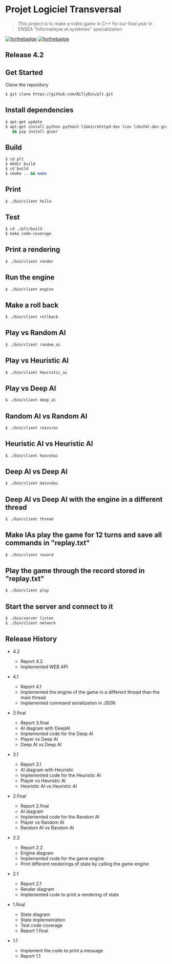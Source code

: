 # Projet Logiciel Transversal 

> This project is to make a video game in C++ for our final year in ENSEA "Informatique et systèmes" specialization

[![forthebadge](https://forthebadge.com/images/badges/made-with-c-plus-plus.svg)](https://forthebadge.com)
[![forthebadge](https://forthebadge.com/images/badges/built-with-love.svg)](https://forthebadge.com)

## Release 4.2

## Get Started

Clone the repository
```sh 
$ git clone https://github.com/BillyDin/plt.git
```
## Install dependencies

```sh
$ apt-get update
$ apt-get install python python3 libmicrohttpd-dev lcov libsfml-dev gcc cmake make libxml2-dev dia lcov libboost-all-dev gcovr python-pip \
   && pip install gcovr
```

## Build

```sh
$ cd plt
$ mkdir build
$ cd build
$ cmake .. && make
```

## Print

```sh
$ ./bin/client hello
```

## Test

```sh
$ cd ./plt/build
$ make code-coverage
```

## Print a rendering

```sh
$ ./bin/client render
```

## Run the engine

```sh
$ ./bin/client engine
```

## Make a roll back

```sh
$ ./bin/client rollback
```

## Play vs Random AI

```sh
$ ./bin/client random_ai
```
## Play vs Heuristic AI

```sh
$ ./bin/client heuristic_ai
```
## Play vs Deep AI

```sh
$ ./bin/client deep_ai
```

## Random AI vs Random AI

```sh
$ ./bin/client raivsrai
```
## Heuristic AI vs Heuristic AI

```sh
$ ./bin/client haivshai
```
## Deep AI vs Deep AI

```sh
$ ./bin/client daivsdai
```

## Deep AI vs Deep AI with the engine in a different thread
```sh
$ ./bin/client thread
```

## Make IAs play the game for 12 turns and save all commands in "replay.txt"
```sh
$ ./bin/client record
```

## Play the game through the record stored in "replay.txt"
```sh
$ ./bin/client play
```

## Start the server and connect to it
```sh
$ ./bin/server listen
$ ./bin/client network
```


## Release History

* 4.2
    * Report 4.2
    * Implemented WEB API


* 4.1
    * Report 4.1
    * Implemented the engine of the game in a different thread than the main thread
    * Implemented command serialization in JSON

* 3.final
    * Report 3.final
    * AI diagram with DeepAI
    * Implemented code for the Deep AI
    * Player vs Deep AI
    * Deep AI vs Deep AI

* 3.1
    * Report 3.1
    * AI diagram with Heuristic
    * Implemented code for the Heuristic AI
    * Player vs Heuristic AI
    * Heuristic AI vs Heuristic AI

* 2.final
    * Report 2.final
    * AI diagram
    * Implemented code for the Random AI
    * Player vs Random AI
    * Random AI vs Random AI

* 2.2
    * Report 2.2
    * Engine diagram
    * Implemented code for the game engine
    * Print different renderings of state by calling the game engine 

* 2.1
    * Report 2.1
    * Render diagram
    * Implemented code to print a rendering of state

* 1.final
    * State diagram 
    * State implementation
    * Test code coverage
    * Report 1.final

* 1.1
    * Implement the code to print a message
    * Report 1.1
